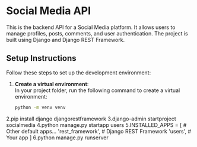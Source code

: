 
# Social Media API
This is the backend API for a Social Media platform. It allows users to manage profiles, posts, comments, and user authentication. The project is built using Django and Django REST Framework.

## Setup Instructions

Follow these steps to set up the development environment:

1. **Create a virtual environment**:  
   In your project folder, run the following command to create a virtual environment:
   ```bash
   python -m venv venv
2.pip install django djangorestframework
3.django-admin startproject socialmedia
4.python manage.py startapp users
5.INSTALLED_APPS = [
    # Other default apps...
    'rest_framework',  # Django REST Framework
    'users',  # Your app
]
6.python manage.py runserver


